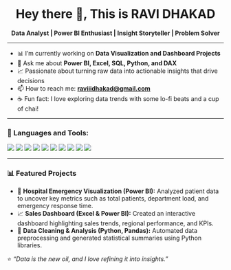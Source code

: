 <h1 align="center">Hey there 👋, This is RAVI DHAKAD</h1>

<p align="center">
  <b>Data Analyst | Power BI Enthusiast | Insight Storyteller | Problem Solver</b>
</p>

---

- 📊 I’m currently working on **Data Visualization and Dashboard Projects**
- 💬 Ask me about **Power BI, Excel, SQL, Python, and DAX**
- 📈 Passionate about turning raw data into actionable insights that drive decisions
- 📫 How to reach me: **[raviiidhakad@gmail.com](mailto:raviiidhakad@gmail.com)**
- ☕ Fun fact: I love exploring data trends with some lo-fi beats and a cup of chai!

---

### 🧰 Languages and Tools:
<p align="left">
  <img src="https://img.shields.io/badge/PowerBI-F2C811?style=for-the-badge&logo=Power%20BI&logoColor=black"/>
  <img src="https://img.shields.io/badge/Microsoft%20Excel-217346?style=for-the-badge&logo=microsoft-excel&logoColor=white"/>
  <img src="https://img.shields.io/badge/Python-3776AB?style=for-the-badge&logo=python&logoColor=white"/>
  <img src="https://img.shields.io/badge/SQL-316192?style=for-the-badge&logo=postgresql&logoColor=white"/>
  <img src="https://img.shields.io/badge/Pandas-150458?style=for-the-badge&logo=pandas&logoColor=white"/>
  <img src="https://img.shields.io/badge/Numpy-013243?style=for-the-badge&logo=numpy&logoColor=white"/>
  <img src="https://img.shields.io/badge/Matplotlib-11557C?style=for-the-badge&logo=plotly&logoColor=white"/>
  <img src="https://img.shields.io/badge/Seaborn-7A68AD?style=for-the-badge&logo=python&logoColor=white"/>
  <img src="https://img.shields.io/badge/Git-F05033?style=for-the-badge&logo=git&logoColor=white"/>
  <img src="https://img.shields.io/badge/GitHub-181717?style=for-the-badge&logo=github&logoColor=white"/>
</p>

---

### 📊 Featured Projects
- 🏥 **Hospital Emergency Visualization (Power BI):** Analyzed patient data to uncover key metrics such as total patients, department load, and emergency response time.  
- 📈 **Sales Dashboard (Excel & Power BI):** Created an interactive dashboard highlighting sales trends, regional performance, and KPIs.  
- 🐍 **Data Cleaning & Analysis (Python, Pandas):** Automated data preprocessing and generated statistical summaries using Python libraries.  


⭐ *“Data is the new oil, and I love refining it into insights.”*
